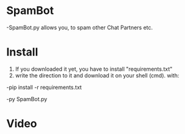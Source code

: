 # SpamBot
-SpamBot.py allows you, to spam other Chat Partners etc.

# Install
1. If you downloaded it yet, you have to install "requirements.txt"
2. write the direction to it and download it on your shell (cmd). with:  

-pip install -r requirements.txt

-py SpamBot.py

# Video

